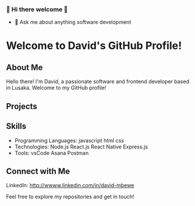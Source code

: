 ### 👋 Hi there welcome 👋


- 💬 Ask me about anything software development

# Welcome to David's GitHub Profile!

## About Me

Hello there! I'm David, a passionate software and frontend developer based in Lusaka. Welcome to my GitHub profile!
## Projects

## Skills

- Programming Languages: javascript html css
- Technologies: Node.js React.js React Native Express.js
- Tools: vsCode Asana Postman

## Connect with Me

LinkedIn: http://wwww.linkedin.com/in/david-mbewe

Feel free to explore my repositories and get in touch!


